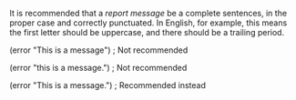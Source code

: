  



It is recommended that a *report message* be a complete sentences, in the proper case and correctly punctuated. In English, for example, this means the first letter should be uppercase, and there should be a trailing period. 



(error "This is a message") ; Not recommended 



(error "this is a message.") ; Not recommended 



(error "This is a message.") ; Recommended instead 



